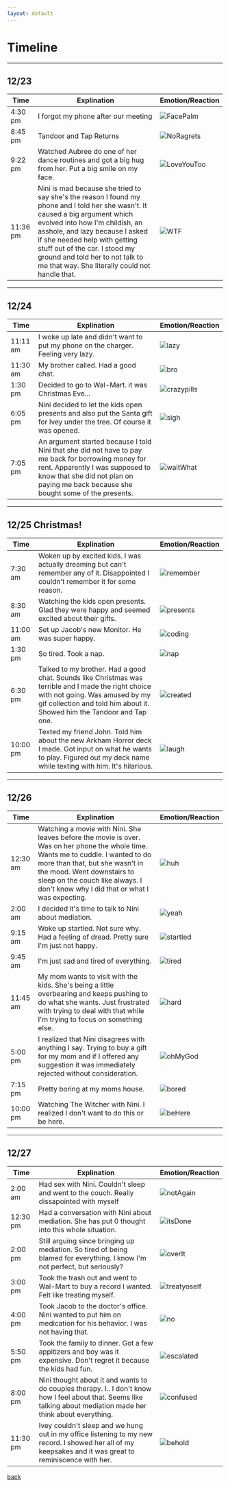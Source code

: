 ```yaml
---
layout: default
---
```


# Timeline

---

## 12/23

| Time     | Explination                                                                                                                                                                                                                                                                                                                                                    | Emotion/Reaction                          |
|----------|----------------------------------------------------------------------------------------------------------------------------------------------------------------------------------------------------------------------------------------------------------------------------------------------------------------------------------------------------------------|-------------------------------------------|
| 4:30 pm  | I forgot my phone after our meeting                                                                                                                                                                                                                                                                                                                            | ![FacePalm](/assets/img/facepalm.gif)     |
| 8:45 pm  | Tandoor and Tap Returns                                                                                                                                                                                                                                                                                                                                        | ![NoRagrets](/assets/img/noragrets.gif)   |
| 9:22 pm  | Watched Aubree do one of her dance  routines and got a big hug from her. Put a big smile on my face.                                                                                                                                                                                                                                                           | ![LoveYouToo](/assets/img/loveYouToo.gif) |
| 11:36 pm | Nini is mad because she tried to say she's the reason I found my phone and I told her she wasn't. It caused a big argument which evolved into how I'm childish,  an asshole, and lazy because I asked if she needed  help with getting stuff out of the car. I stood my  ground and told her to not talk to me that way. She literally could not handle that.  | ![WTF](/assets/img/wtf.gif)               |

---

## 12/24

| Time     | Explination                                                                                                                                                                                                                  | Emotion/Reaction                     |
|----------|------------------------------------------------------------------------------------------------------------------------------------------------------------------------------------------------------------------------------|--------------------------------------|
| 11:11 am | I woke up late and didn't want to put my phone on the charger. Feeling  very lazy.                                                                                                                                           | ![lazy](/assets/img/lazy.gif)        |
| 11:30 am | My brother called. Had a good chat.                                                                                                                                                                                          | ![bro](/assets/img/bro.gif)          |
| 1:30 pm  | Decided to go to Wal-Mart. it was Christmas Eve...                                                                                                                                                                         | ![crazypills](/assets/img/crazy.gif) |
| 6:05 pm  | Nini decided to let the kids open presents and also put the Santa gift for Ivey under the tree. Of course it was opened.                                                                                                     | ![sigh](/assets/img/sigh.gif)        |
| 7:05 pm  | An argument started because I told Nini that she did not have to pay me back for borrowing money for rent. Apparently I was supposed to know that she did not plan on paying me back because she bought some of the presents. | ![waitWhat](/assets/img/wait.gif)    |

---

## 12/25 Christmas!

| Time     | Explination                                                                                                                                                                                                      | Emotion/Reaction                      |
|----------|------------------------------------------------------------------------------------------------------------------------------------------------------------------------------------------------------------------|---------------------------------------|
| 7:30 am  | Woken up by excited kids. I was actually dreaming but can't remember any of it.  Disappointed I couldn't remember it for  some reason.                                                                           | ![remember](/assets/img/remember.gif) |
| 8:30 am  | Watching the kids open presents. Glad they  were happy and seemed excited about their gifts.                                                                                                                     | ![presents](/assets/img/presents.gif) |
| 11:00 am | Set up Jacob's new Monitor. He was super happy.                                                                                                                                                                  | ![coding](/assets/img/coding.gif)     |
| 1:30 pm  | So tired. Took a nap.                                                                                                                                                                                            | ![nap](/assets/img/nap.gif)           |
| 6:30 pm  | Talked to my brother. Had a good chat. Sounds like Christmas was terrible and I made the right choice with not going. Was amused by my gif collection and told him about it. Showed him the Tandoor and Tap one. | ![created](/assets/img/created.gif)   |
| 10:00 pm | Texted my friend John. Told him about the new Arkham  Horror deck I made. Got input on what he wants to play. Figured out my deck name while texting with him. It's  hilarious.                                  | ![laugh](/assets/img/laugh.gif)       |

---

## 12/26 

| Time     | Explination                                                                                                                                                                                                                                                                                 | Emotion/Reaction                      |
|----------|---------------------------------------------------------------------------------------------------------------------------------------------------------------------------------------------------------------------------------------------------------------------------------------------|---------------------------------------|
| 12:30 am | Watching a movie with Nini. She leaves before the movie is over. Was on her phone the whole time. Wants me to cuddle. I wanted to do more than that, but she  wasn't in the mood. Went downstairs to sleep on the  couch like always. I don't know why I did that or what I was expecting.  | ![huh](/assets/img/huh.gif)           |
| 2:00 am  | I decided it's time to talk to Nini about mediation.                                                                                                                                                                                                                                        | ![yeah](/assets/img/yeah.gif)         |
| 9:15 am  | Woke up startled. Not sure why. Had a feeling of dread. Pretty sure I'm just not happy.                                                                                                                                                                                                     | ![startled](/assets/img/startled.gif) |
| 9:45 am  | I'm just sad and tired of everything.                                                                                                                                                                                                                                                       | ![tired](/assets/img/tired.gif)       |
| 11:45 am | My mom wants to visit with the kids. She's being a little  overbearing and keeps pushing to do what she wants. Just  frustrated with trying to deal with that while I'm trying  to focus on something else.                                                                                 | ![hard](/assets/img/hard.gif)         |
| 5:00 pm  | I realized that Nini disagrees with anything I say. Trying  to buy a gift for my mom and if I offered any suggestion it  was immediately rejected without consideration.                                                                                                                    | ![ohMyGod](/assets/img/ohMyGod.gif)   |
| 7:15 pm  | Pretty boring at my moms house.                                                                                                                                                                                                                                                             | ![bored](/assets/img/bored.gif)       |
| 10:00 pm | Watching The Witcher with Nini. I realized I don't want to do this  or be here.                                                                                                                                                                                                             | ![beHere](/assets/img/beHere.gif)     |

---

## 12/27

| Time     | Explination                                                                                                                                                          | Emotion/Reaction                            |
|----------|----------------------------------------------------------------------------------------------------------------------------------------------------------------------|---------------------------------------------|
| 2:00 am  | Had sex with Nini. Couldn't sleep and went  to the couch. Really dissapointed with myself                                                                            | ![notAgain](/assets/img/notAgain.gif)       |
| 12:30 pm | Had a conversation with Nini about mediation.  She has put 0 thought into this whole situation.                                                                      | ![itsDone](/assets/img/itsDone.gif)         |
| 2:00 pm  | Still arguing since bringing up mediation. So  tired of being blamed for everything. I know I'm  not perfect, but seriously?                                         | ![overIt](/assets/img/overIt.gif)           |
| 3:00 pm  | Took the trash out and went to Wal-Mart to buy a  record I wanted. Felt like treating myself.                                                                        | ![treatyoself](/assets/img/treatYoSelf.gif) |
| 4:00 pm  | Took Jacob to the doctor's office. Nini wanted to  put him on medication for his behavior. I was not  having that.                                                   | ![no](/assets/img/no.gif)                   |
| 5:50 pm  | Took the family to dinner. Got a few appitizers and  boy was it expensive. Don't regret it because the  kids had fun.                                                | ![escalated](/assets/img/escalated.gif)     |
| 8:00 pm  | Nini thought about it and wants to do couples therapy.  I.. I don't know how I feel about that. Seems like  talking about mediation made her think about everything. | ![confused](/assets/img/confused.gif)       |
| 11:30 pm | Ivey couldn't sleep and we hung out in my office listening  to my new record. I showed her all of my keepsakes and it  was great to reminiscence with her.           | ![behold](/assets/img/behold.gif)           |

[back](./)
